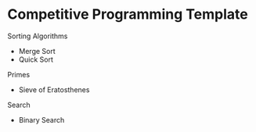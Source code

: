 # Competitive Programming Template

Sorting Algorithms
- Merge Sort
- Quick Sort

Primes
- Sieve of Eratosthenes

Search
- Binary Search
